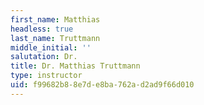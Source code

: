 ```yaml
---
first_name: Matthias
headless: true
last_name: Truttmann
middle_initial: ''
salutation: Dr.
title: Dr. Matthias Truttmann
type: instructor
uid: f99682b8-8e7d-e8ba-762a-d2ad9f66d010
---
```

